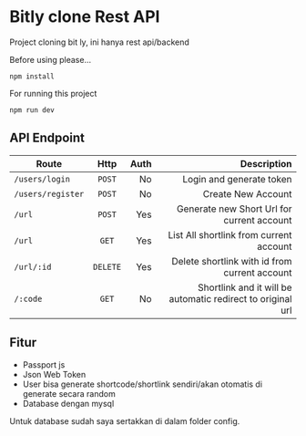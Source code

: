 # Bitly clone Rest API
Project cloning bit ly, ini hanya rest api/backend

Before using please...
```
npm install
```
For running this project

```
npm run dev
```
## API Endpoint

| Route         | Http          |  Auth   | Description|
| ------------- |:-------------:| --------:|-----------:|
| `/users/login`  | `POST`          | No        | Login and generate token|
| `/users/register`| `POST`         | No      | Create New Account |
| `/url`          | `POST`          | Yes     | Generate new Short Url for current                                                    account|
| `/url`          | `GET`           |Yes        |List All shortlink from current account|
|`/url/:id`       | `DELETE`        | Yes       |Delete shortlink with id from current                                                  account|
|`/:code`      | `GET`        | No       |Shortlink and it will be automatic redirect to original url|

## Fitur
- Passport js
- Json Web Token
- User bisa generate shortcode/shortlink sendiri/akan otomatis di generate secara random
- Database dengan mysql

Untuk database sudah saya sertakkan di dalam folder config.
